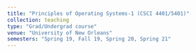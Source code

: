 ```yaml
---
title: "Principles of Operating Systems-1 (CSCI 4401/5401)"
collection: teaching
type: "Grad/Undergrad course"
venue: "University of New Orleans"
semesters: "Spring 19, Fall 19, Spring 20, Spring 21"
---
```

